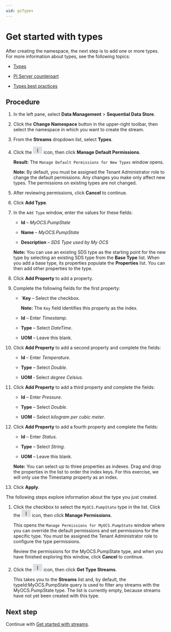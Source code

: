```yaml
---
uid: gsTypes
---
```


# Get started with types

After creating the namespace, the next step is to add one or more types. For more information about types, see the following topics:

- [Types](xref:ccTypes)

- [PI Server counterpart](xref:ccTypes#types-pi-server)

- [Types best practices](xref:bpTypes)

## Procedure

1. In the left pane, select **Data Management** > **Sequential Data Store**.

1. Click the **Change Namespace** button in the upper-right toolbar, then select the namespace in which you want to create the stream. 

1. From the **Streams** dropdown list, select **Types**.

1. Click the ![More Options button](images/more-options.png) icon, then click **Manage Default Permissions**.
 
   **Result:** The `Manage Default Permissions for New Types` window opens.

   **Note:** By default, you must be assigned the Tenant Administrator role to change the default permissions. Any changes you make only affect new types. The permissions on existing types are not changed.

1. After reviewing permissions, click **Cancel** to continue.

1. Click **Add Type**.

1. In the `Add Type` window, enter the values for these fields:

   - **Id** &ndash; *MyOCS.PumpState*

   - **Name** &ndash; *MyOCS.PumpState*

   - **Description** &ndash; *SDS Type used by My OCS*

    **Note:** You can use an existing SDS type as the starting point for the new type by selecting an existing SDS type from the **Base Type** list. When you add a base type, its properties populate the **Properties** list. You can then add other properties to the type.

1. Click  **Add Property** to add a property.

1. Complete the following fields for the first property:

   - `**Key** &ndash; Select the checkbox.

     **Note:** The `Key` field identifies this property as the index. 

   - **Id** &ndash; Enter *Timestamp*.

   - **Type** &ndash; Select *DateTime*. <!-- Do we need to mention that you can filter by System or Tenant types? --> 

   - **UOM** &ndash; Leave this blank.

1. Click **Add Property** to add a second property and complete the fields:

   - **Id** &ndash; Enter *Temperature*.

   - **Type** &ndash; Select *Double*.

   - **UOM** &dash; Select *degree Celsius*.
   
1. Click **Add Property** to add a third property and complete the fields:

   - **Id** &ndash; Enter *Pressure*.

   - **Type** &ndash; Select *Double*.
   
   - **UOM** &ndash; Select *kilogram per cubic meter*.

1. Click  **Add Property** to add a fourth property and complete the fields:

      - **Id** &ndash; Enter *Status*.

      - **Type** &ndash; Select *String*.

      - **UOM** &ndash; Leave this blank.

      **Note:** You can select up to three properties as indexes. Drag and drop the properties in the list to order the index keys. For this exercise, we will only use the Timestamp property as an index.

1. Click **Apply**.

The following steps explore information about the type you just created.

1. Click the checkbox to select the `MyOCS.PumpState` type in the list. Click the ![More Options button](images/more-options.png) icon, then click **Manage Permissions**.

    This opens the `Manage Permissions for MyOCS.PumpState` window where you can override the default permissions and set permissions for the specific type. You must be assigned the Tenant Administrator role to configure the type permissions.

    Review the permissions for the MyOCS.PumpState type, and when you have finished exploring this window, click **Cancel** to continue. 

1. Click the ![More Options button](images/more-options.png) icon, then click **Get Type Streams**.

   This takes you to the **Streams** list and, by default, the typeId:MyOCS.PumpState query is used to filter any streams with the MyOCS.PumpState type. The list is currently empty, because streams have not yet been created with this type.

## Next step

Continue with [Get started with streams](xref:gsStreams).
